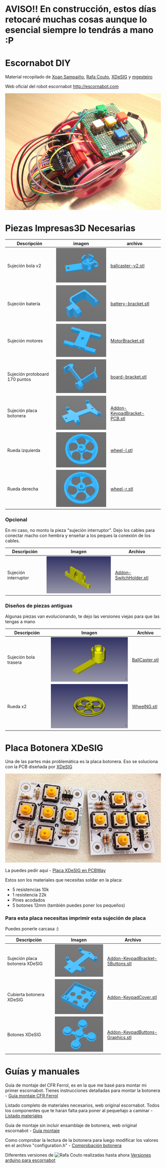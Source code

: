 # AVISO!! En construcción, estos días retocaré muchas cosas aunque lo esencial siempre lo tendrás a mano :P
  
# Escornabot DIY  
  
Material recopilado de [Xoan Sampaiño](https://github.com/xoan), [Rafa Couto](https://github.com/rafacouto), [XDeSIG](https://github.com/xdesig) y [mgesteiro](https://github.com/mgesteiro)   
  
Web oficial del robot escornabot http://escornabot.com
  
  
![Escornabot DIY](imagenes/EscornabotDIY.jpg)
  
  
  
# Piezas Impresas3D Necesarias
  
Descripción         | imagen          | archivo         
------------- | ------------- | ------------- 
Sujeción bola v2|![ballcaster-v2.stl](imagenes/ballcaster-v2.png) | [ballcaster-v2.stl](archivos-stl/ballcaster-v2.stl)  
Sujeción batería|![battery-bracket.stl](imagenes/battery-bracket.png) | [battery-bracket.stl](archivos-stl/battery-bracket.stl)  
Sujeción motores|![MotorBracket.stl](imagenes/MotorBracket.png) | [MotorBracket.stl](archivos-stl/MotorBracket.stl)  
Sujeción protoboard 170 puntos|![board-bracket.stl](imagenes/board-bracket.png) | [board-bracket.stl](archivos-stl/board-bracket.stl)  
Sujeción placa botonera|![Addon-KeypadBracket-PCB.stl](imagenes/Addon-KeypadBracket-PCB.png) | [Addon-KeypadBracket-PCB.stl](archivos-stl/Addon-KeypadBracket-PCB.stl)  
Rueda izquierda|![wheel-l.stl](imagenes/wheel-l.png) | [wheel-l.stl](archivos-stl/wheel-l.stl)  
Rueda derecha|![wheel-r.stl](imagenes/wheel-r.png) | [wheel-r.stl](archivos-stl/wheel-r.stl)  
  
  
### Opcional
  
En mi caso, no monto la pieza "sujeción interruptor". Dejo los cables para conectar macho con hembra y enseñar a los peques la conexión de los cables.

Descripción         | Imagen          | Archivo          
------------- | ------------- | ------------- 
Sujeción interruptor|![Addon-SwitchHolder.stl](imagenes/Addon-SwitchHolder.png) | [Addon-SwitchHolder.stl](archivos-stl/Addon-SwitchHolder.stl)
  
  
  
### Diseños de piezas antiguas
  
Algunas piezas van evolucionando, te dejo las versiones viejas para que las tengas a mano

Descripción         | Imagen          | Archivo          
------------- | ------------- | ------------- 
Sujeción bola trasera|![BallCaster.stl](imagenes/BallCaster.png) | [BallCaster.stl](archivos-stl/BallCaster.stl)
Rueda x2|![WheelNG.stl](imagenes/WheelNG.png) | [WheelNG.stl](archivos-stl/WheelNG.stl) 
  
  
  
# Placa Botonera XDeSIG 
  
Una de las partes más problemática es la placa botonera. Eso se soluciona con la PCB diseñada por [XDeSIG](https://github.com/xdesig)

![Placa XDeSIG](imagenes/Placa-XDeSIG.jpg)
  
La puedes pedir aquí - [Placa XDeSIG en PCBWay](https://www.pcbway.com/project/shareproject/W50475ASN5_Escorna_bot_2_1_Gerber.html)

Estos son los materiales que necesitas soldar en la placa:

- 5 resistencias 10k
- 1 resistencia 22k
- Pines acodados
- 5 botones 12mm (también puedes poner los pequeños)
  
### Para esta placa necesitas imprimir esta sujeción de placa
  
Puedes ponerle carcasa :)
  
Descripción         | Imagen          | Archivo          
------------- | ------------- | ------------- 
Sujeción placa botonera XDeSIG|![Addon-KeypadBracket-5Buttons.stl](imagenes/Addon-KeypadBracket-5Buttons.png) | [Addon-KeypadBracket-5Buttons.stl](archivos-stl/Addon-KeypadBracket-5Buttons.stl)
Cubierta botonera XDeSIG|![Addon-KeypadCover.stl](imagenes/Addon-KeypadCover.png) | [Addon-KeypadCover.stl](archivos-stl/Addon-KeypadCover.stl)
Botones XDeSIG|![Addon-KeypadButtons-Graphics.stl](imagenes/Addon-KeypadButtons-Graphics.png) | [Addon-KeypadButtons-Graphics.stl](archivos-stl/Addon-KeypadButtons-Graphics.stl)
  
  
  
# Guías y manuales
  
Guía de montaje del CFR Ferrol, es en la que me basé para montar mi primer escornabot. Tienes instrucciones detalladas para montar la botonera - [Guía montaje CFR Ferrol](https://www.edu.xunta.gal/centros/cfrferrol/aulavirtual2/pluginfile.php/18631/mod_resource/content/0/doc/Proxecto_K-KuriBOT_CFR_FERROL.pdf)

Listado completo de materiales necesarios, web original escornabot. Todos los componentes que te haran falta para poner al pequeñajo a caminar - [Listado materiales](http://escornabot.org/wiki/index.php/Lista_de_materiales_(Brivoi))

Guía de montaje sin incluir ensamblaje de botonera, web original escornabot - [Guía montaje](http://escornabot.org/wiki/index.php/Gu%C3%ADa_de_montaje_(Brivoi))

Como comprobar la lectura de la botonera para luego modificar los valores en el archivo "configuration.h" - [Comprobación botonera](https://escornabot.com/web/es/content/comprobacion-y-configuracion-de-las-lecturas-de-botonera)

Diferentes versiones de ![Rafa Couto](https://github.com/rafacouto) realizadas hasta ahora [Versiones arduino para escornabot](https://github.com/escornabot/arduino/releases)  
